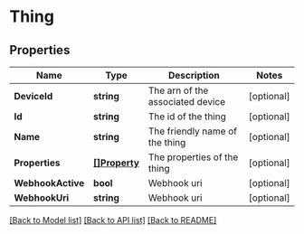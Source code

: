# Thing

## Properties

Name | Type | Description | Notes
------------ | ------------- | ------------- | -------------
**DeviceId** | **string** | The arn of the associated device | [optional] 
**Id** | **string** | The id of the thing | [optional] 
**Name** | **string** | The friendly name of the thing | [optional] 
**Properties** | [**[]Property**](property.md) | The properties of the thing | [optional] 
**WebhookActive** | **bool** | Webhook uri | [optional] 
**WebhookUri** | **string** | Webhook uri | [optional] 

[[Back to Model list]](../README.md#documentation-for-models) [[Back to API list]](../README.md#documentation-for-api-endpoints) [[Back to README]](../README.md)


